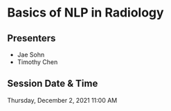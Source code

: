 # Basics of NLP in Radiology

## Presenters
- Jae Sohn
- Timothy Chen

## Session Date & Time
Thursday, December 2, 2021
11:00 AM